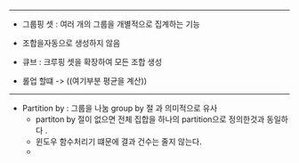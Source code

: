 
---
- 그룹핑 셋 : 여러 개의 그룹을 개별적으로 집계하는 기능
- 조합을자동으로 생성하지 않음 

- 큐브 : 크루핑 셋을 확장하여 모든 조합 생성 


- 롤업 할떄 -> ((여기부분 평균을 계산))


---

- Partition by : 그룹을 나눔 group by 절 과 의미적으로 유사
  - partiton by 절이 없으면 전체 집합을 하나의 partition으로 정의한것과 동일하다 .
  - 윈도우 함수처리기 떄문에 결과 건수는 줄지 않는다. 
  - 
